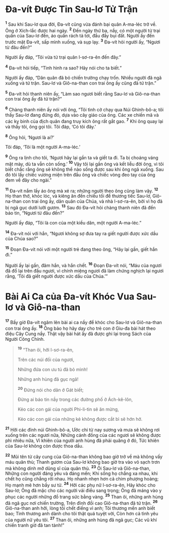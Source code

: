 # Ða-vít Ðược Tin Sau-lơ Tử Trận
<sup><b>1</b></sup> Sau khi Sau-lơ qua đời, Ða-vít cũng vừa đánh bại quân A-ma-léc trở về. Ông ở Xích-lắc được hai ngày. <sup><b>2</b></sup> Ðến ngày thứ ba, nầy, có một người từ trại quân của Sau-lơ đến, áo quần rách tả tơi, đầu đầy bụi đất. Người ấy đến trước mặt Ða-vít, sấp mình xuống, và sụp lạy. <sup><b>3</b></sup> Ða-vít hỏi người ấy, “Ngươi từ đâu đến?”

Người ấy đáp, “Tôi vừa từ trại quân I-sơ-ra-ên đến đây.”

<sup><b>4</b></sup> Ða-vít hỏi tiếp, “Tình hình ra sao? Hãy nói cho ta biết.”

Người ấy đáp, “Dân quân đã bỏ chiến trường chạy trốn. Nhiều người đã ngã xuống và tử trận. Sau-lơ và Giô-na-than con trai ông ấy cũng đã tử trận.”

<sup><b>5</b></sup> Ða-vít hỏi thanh niên ấy, “Làm sao ngươi biết rằng Sau-lơ và Giô-na-than con trai ông ấy đã tử trận?”

<sup><b>6</b></sup> Chàng thanh niên ấy nói với ông, “Tôi tình cờ chạy qua Núi Ghinh-bô-a; tôi thấy Sau-lơ đang đứng đó, dựa vào cây giáo của ông. Các xe chiến mã và các kỵ binh của địch quân đang truy kích ông rất gắt gao. <sup><b>7</b></sup> Khi ông quay lại và thấy tôi, ông gọi tôi. Tôi đáp, ‘Có tôi đây.’

<sup><b>8</b></sup> Ông hỏi, ‘Ngươi là ai?’

Tôi đáp, ‘Tôi là một người A-ma-léc.’

<sup><b>9</b></sup> Ông ra lịnh cho tôi, ‘Ngươi hãy lại gần ta và giết ta đi. Ta bị choáng váng mặt mày, dù ta vẫn còn sống.’ <sup><b>10</b></sup> Vậy tôi lại gần ông và kết liễu đời ông, vì tôi biết chắc rằng ông sẽ không thể nào sống được sau khi ông ngã xuống. Sau đó tôi lấy chiếc vương miện trên đầu ông và chiếc vòng đeo tay của ông đem về đây cho ngài.”

<sup><b>11</b></sup> Ða-vít nắm lấy áo ông mà xé ra; những người theo ông cũng làm vậy. <sup><b>12</b></sup> Họ than thở, khóc lóc, và kiêng ăn đến chiều tối để thương tiếc Sau-lơ, Giô-na-than con trai ông ấy, dân quân của Chúa, và nhà I-sơ-ra-ên, bởi vì họ đã bị ngã gục dưới lưỡi gươm. <sup><b>13</b></sup> Sau đó Ða-vít hỏi chàng thanh niên đã đến báo tin, “Ngươi từ đâu đến?”

Người ấy đáp, “Tôi là con của một kiều dân, một người A-ma-léc.”

<sup><b>14</b></sup> Ða-vít nói với hắn, “Ngươi không sợ đưa tay ra giết người được xức dầu của Chúa sao?”

<sup><b>15</b></sup> Ðoạn Ða-vít nói với một người trẻ đang theo ông, “Hãy lại gần, giết hắn đi.”

Người ấy lại gần, đâm hắn, và hắn chết. <sup><b>16</b></sup> Ðoạn Ða-vít nói, “Máu của ngươi đã đổ lại trên đầu ngươi, vì chính miệng ngươi đã làm chứng nghịch lại ngươi rằng, ‘Tôi đã giết người được xức dầu của Chúa.’”

# Bài Ai Ca của Ða-vít Khóc Vua Sau-lơ và Giô-na-than
<sup><b>17</b></sup> Bấy giờ Ða-vít ngâm lên bài ai ca nầy để khóc cho Sau-lơ và Giô-na-than con trai ông ấy. <sup><b>18</b></sup> Ông bảo họ hãy dạy cho trẻ con ở Giu-đa bài hát theo điệu Cây Cung nầy. Thật vậy bài hát ấy đã được ghi lại trong Sách của Người Công Chính.


> <sup><b>19</b></sup> “Than ôi, hỡi I-sơ-ra-ên,
> 
> Trên các núi đồi của ngươi,
> 
> Những đứa con ưu tú đã bỏ mình!
> 
> Những anh hùng đã gục ngã!
> 
> <sup><b>20</b></sup> Ðừng nói cho dân ở Gát biết;
> 
> Ðừng ai báo tin nầy trong các đường phố ở Ách-kê-lôn,
> 
> Kẻo các con gái của người Phi-li-tin sẽ ăn mừng,
> 
> Kẻo các con gái của những kẻ không được cắt bì sẽ hớn hở.
>

<sup><b>21</b></sup> Hỡi các đỉnh núi Ghinh-bô-a, Ước chi từ nay sương và mưa sẽ không rơi xuống trên các ngươi nữa, Những cánh đồng của các ngươi sẽ không được phì nhiêu nữa, Vì khiên của người anh hùng đã phải quăng ở đó, Tức khiên của Sau-lơ không còn được thoa dầu.

<sup><b>22</b></sup> Mũi tên từ cây cung của Giô-na-than không bao giờ trở về mà không vấy máu quân thù; Thanh gươm của Sau-lơ không bao giờ tra vào vỏ sạch trơn mà không dính mỡ dũng sĩ của quân thù. <sup><b>23</b></sup> Ôi Sau-lơ và Giô-na-than, Những con người đáng yêu và đáng mến; Khi sống họ chẳng xa nhau, khi chết họ cũng chẳng rời nhau. Họ nhanh nhẹn hơn cả chim phượng hoàng; Họ mạnh mẽ hơn bầy sư tử. <sup><b>24</b></sup> Hỡi các phụ nữ I-sơ-ra-ên, Hãy khóc cho Sau-lơ; Ông đã mặc cho các người vải điều sang trọng; Ông đã máng vào y phục các người những đồ trang sức bằng vàng. <sup><b>25</b></sup> Than ôi, những anh hùng đã ngã gục nơi chiến trường, Trên đỉnh đồi cao Giô-na-than đã tử trận. <sup><b>26</b></sup> Giô-na-than anh hỡi, lòng tôi chết điếng vì anh; Tôi thương mến anh biết bao; Tình thương anh dành cho tôi thật quá tuyệt vời, Còn hơn cả tình yêu của người nữ yêu tôi. <sup><b>27</b></sup> Than ôi, những anh hùng đã ngã gục; Các vũ khí chiến tranh giờ đã tan tành!”

